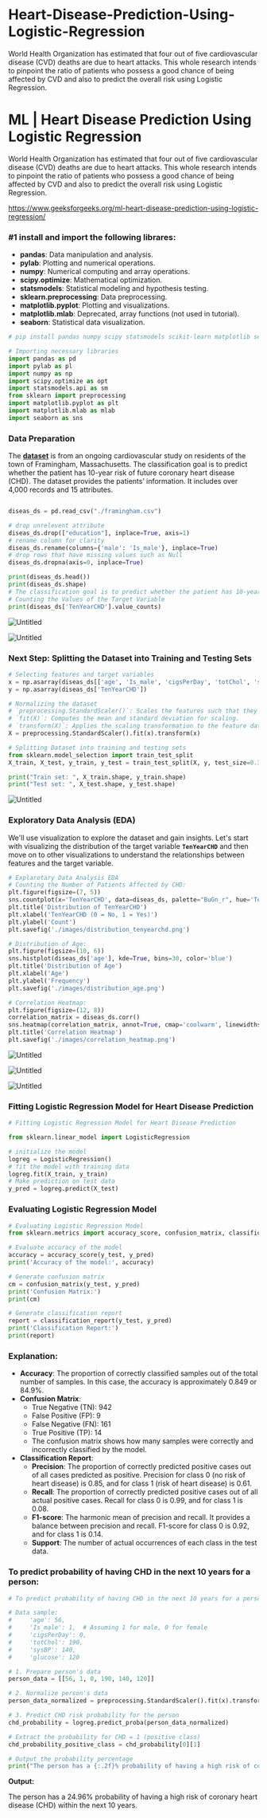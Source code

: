 # Heart-Disease-Prediction-Using-Logistic-Regression
World Health Organization has estimated that four out of five cardiovascular disease (CVD) deaths are due to heart attacks. This whole research intends to pinpoint the ratio of patients who possess a good chance of being affected by CVD and also to predict the overall risk using Logistic Regression.

# ML | Heart Disease Prediction Using Logistic Regression

World Health Organization has estimated that four out of five cardiovascular disease (CVD) deaths are due to heart attacks. This whole research intends to pinpoint the ratio of patients who possess a good chance of being affected by CVD and also to predict the overall risk using Logistic Regression.

https://www.geeksforgeeks.org/ml-heart-disease-prediction-using-logistic-regression/

### #1 install and import the following librares:

- **pandas**: Data manipulation and analysis.
- **pylab**: Plotting and numerical operations.
- **numpy**: Numerical computing and array operations.
- **scipy.optimize**: Mathematical optimization.
- **statsmodels**: Statistical modeling and hypothesis testing.
- **sklearn.preprocessing**: Data preprocessing.
- **matplotlib.pyplot**: Plotting and visualizations.
- **matplotlib.mlab**: Deprecated, array functions (not used in tutorial).
- **seaborn**: Statistical data visualization.

```python
# pip install pandas numpy scipy statsmodels scikit-learn matplotlib seaborn

# Importing necessary libraries
import pandas as pd
import pylab as pl
import numpy as np
import scipy.optimize as opt
import statsmodels.api as sm
from sklearn import preprocessing
import matplotlib.pyplot as plt
import matplotlib.mlab as mlab
import seaborn as sns
```

### **Data Preparation**

The [**dataset**](https://media.geeksforgeeks.org/wp-content/uploads/20240307152534/framingham.csv) is from an ongoing cardiovascular study on residents of the town of Framingham, Massachusetts. The classification goal is to predict whether the patient has 10-year risk of future coronary heart disease (CHD). The dataset provides the patients’ information. It includes over 4,000 records and 15 attributes.

```python

diseas_ds = pd.read_csv("./framingham.csv")

# drop unrelevent attribute
diseas_ds.drop(["education"], inplace=True, axis=1) 
# rename column for clarity
diseas_ds.rename(columns={'male': 'Is_male'}, inplace=True)
# drop rows that have missing values such as Null
diseas_ds.dropna(axis=0, inplace=True)

print(diseas_ds.head())
print(diseas_ds.shape)
# The classification goal is to predict whether the patient has 10-year risk of future coronary heart disease (CHD)
# Counting the Values of the Target Variable
print(diseas_ds['TenYearCHD'].value_counts)
```

![Untitled](https://prod-files-secure.s3.us-west-2.amazonaws.com/e96fd194-916c-46b2-9da2-eed4fb07dfa6/5905b32b-5e73-4427-8af9-251c4922a9a4/Untitled.png)

![Untitled](https://prod-files-secure.s3.us-west-2.amazonaws.com/e96fd194-916c-46b2-9da2-eed4fb07dfa6/da8cee51-8f9e-42eb-b781-37da7b1de3ef/Untitled.png)

### **Next Step: Splitting the Dataset into Training and Testing Sets**

```python
# Selecting features and target variables
x = np.asarray(diseas_ds[['age', 'Is_male', 'cigsPerDay', 'totChol', 'sysBP', 'glucose']])
y = np.asarray(diseas_ds['TenYearCHD'])

# Normalizing the dataset
# `preprocessing.StandardScaler()`: Scales the features such that they have a mean of 0 and a standard deviation of 1.
# `fit(X)`: Computes the mean and standard deviation for scaling.
# `transform(X)`: Applies the scaling transformation to the feature data.
X = preprocessing.StandardScaler().fit(x).transform(x)

# Splitting Dataset into training and testing sets
from sklearn.model_selection import train_test_split
X_train, X_test, y_train, y_test = train_test_split(X, y, test_size=0.3, random_state=4)

print("Train set: ", X_train.shape, y_train.shape)
print("Test set: ", X_test.shape, y_test.shape)

```

![Untitled](https://prod-files-secure.s3.us-west-2.amazonaws.com/e96fd194-916c-46b2-9da2-eed4fb07dfa6/ac98cf25-95e5-4209-9cbd-6177f52c855a/Untitled.png)

### **Exploratory Data Analysis (EDA)**

We'll use visualization to explore the dataset and gain insights. Let's start with visualizing the distribution of the target variable **`TenYearCHD`** and then move on to other visualizations to understand the relationships between features and the target variable.

```python
# Explarotary Data Analysis EDA
# Counting the Number of Patients Affected by CHD:
plt.figure(figsize=(7, 5))
sns.countplot(x='TenYearCHD', data=diseas_ds, palette="BuGn_r", hue='TenYearCHD', dodge=False, legend=False)
plt.title('Distribution of TenYearCHD')
plt.xlabel('TenYearCHD (0 = No, 1 = Yes)')
plt.ylabel('Count')
plt.savefig('./images/distribution_tenyearchd.png')

# Distribution of Age:
plt.figure(figsize=(10, 6))
sns.histplot(diseas_ds['age'], kde=True, bins=30, color='blue')
plt.title('Distribution of Age')
plt.xlabel('Age')
plt.ylabel('Frequency')
plt.savefig('./images/distribution_age.png')

# Correlation Heatmap:
plt.figure(figsize=(12, 8))
correlation_matrix = diseas_ds.corr()
sns.heatmap(correlation_matrix, annot=True, cmap='coolwarm', linewidths=0.2)
plt.title('Correlation Heatmap')
plt.savefig('./images/correlation_heatmap.png')
```

![Untitled](https://prod-files-secure.s3.us-west-2.amazonaws.com/e96fd194-916c-46b2-9da2-eed4fb07dfa6/be04e0cc-ba22-4727-a517-435c5fa8089d/Untitled.png)

![Untitled](https://prod-files-secure.s3.us-west-2.amazonaws.com/e96fd194-916c-46b2-9da2-eed4fb07dfa6/74d8b4b2-8715-440b-b8ca-bc3620e71f66/Untitled.png)

![Untitled](https://prod-files-secure.s3.us-west-2.amazonaws.com/e96fd194-916c-46b2-9da2-eed4fb07dfa6/1f74fd01-ec7b-45ef-820f-34b30dc7305f/Untitled.png)

### **Fitting Logistic Regression Model for Heart Disease Prediction**

```python
# Fitting Logistic Regression Model for Heart Disease Prediction

from sklearn.linear_model import LogisticRegression

# initialize the model
logreg = LogisticRegression()
# fit the model with training data
logreg.fit(X_train, y_train)
# Make prediction on test data
y_pred = logreg.predict(X_test)
```

### **Evaluating Logistic Regression Model**

```python
# Evaluating Logistic Regression Model
from sklearn.metrics import accuracy_score, confusion_matrix, classification_report

# Evaluate accuracy of the model
accuracy = accuracy_score(y_test, y_pred)
print('Accuracy of the model:', accuracy)

# Generate confusion matrix
cm = confusion_matrix(y_test, y_pred)
print('Confusion Matrix:')
print(cm)

# Generate classification report
report = classification_report(y_test, y_pred)
print('Classification Report:')
print(report)
```

### **Explanation:**

- **Accuracy**: The proportion of correctly classified samples out of the total number of samples. In this case, the accuracy is approximately 0.849 or 84.9%.
- **Confusion Matrix**:
    - True Negative (TN): 942
    - False Positive (FP): 9
    - False Negative (FN): 161
    - True Positive (TP): 14
    - The confusion matrix shows how many samples were correctly and incorrectly classified by the model.
- **Classification Report**:
    - **Precision**: The proportion of correctly predicted positive cases out of all cases predicted as positive. Precision for class 0 (no risk of heart disease) is 0.85, and for class 1 (risk of heart disease) is 0.61.
    - **Recall**: The proportion of correctly predicted positive cases out of all actual positive cases. Recall for class 0 is 0.99, and for class 1 is 0.08.
    - **F1-score**: The harmonic mean of precision and recall. It provides a balance between precision and recall. F1-score for class 0 is 0.92, and for class 1 is 0.14.
    - **Support**: The number of actual occurrences of each class in the test data.

### To predict probability of having CHD in the next 10 years for a person:

```python
# To predict probability of having CHD in the next 10 years for a person:

# Data sample:
#     'age': 56,
#     'Is_male': 1,  # Assuming 1 for male, 0 for female
#     'cigsPerDay': 0,
#     'totChol': 190,
#     'sysBP': 140,
#     'glucose': 120

# 1. Prepare person's data
person_data = [[56, 1, 0, 190, 140, 120]]

# 2. Normalize person's data
person_data_normalized = preprocessing.StandardScaler().fit(x).transform(person_data)

# 3. Predict CHD risk probability for the person
chd_probability = logreg.predict_proba(person_data_normalized)

# Extract the probability for CHD = 1 (positive class)
chd_probability_positive_class = chd_probability[0][1]

# Output the probability percentage
print("The person has a {:.2f}% probability of having a high risk of coronary heart disease (CHD) within the next 10 years.".format(chd_probability_positive_class * 100))
```

**Output:**

The person has a 24.96% probability of having a high risk of coronary heart disease (CHD) within the next 10 years.
